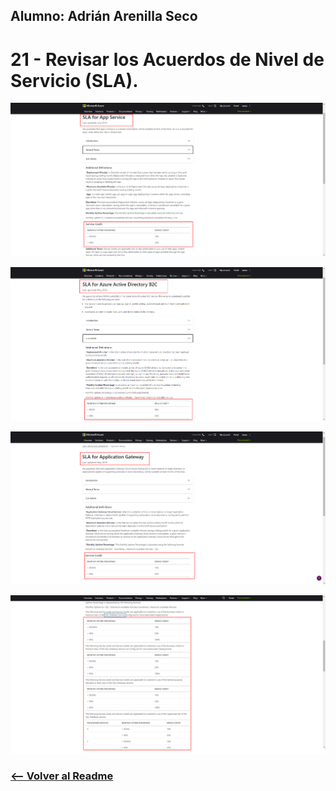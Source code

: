 ## Alumno: Adrián Arenilla Seco

# 21 - Revisar los Acuerdos de Nivel de Servicio (SLA).

![](Evidencias/21a-CompositeSLA.png)

![](Evidencias/21b-CompositeSLA.png)

![](Evidencias/21c-CompositeSLA.png)

![](Evidencias/21d-CompositeSLA.png)


### [<-- Volver al Readme](../../readme.md)


